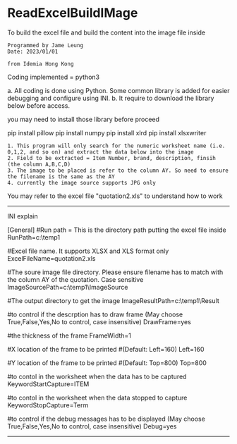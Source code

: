 # ReadExcelBuildIMage
To build the excel file and build the content into the image file inside

	Programmed by Jame Leung
	Date: 2023/01/01

	from Idemia Hong Kong

Coding implemented = python3 

a. All coding is done using Python. Some common library is added for easier debugging and configure using INI.
b. It require to download the library below before access.

you may need to install those library before proceed

pip install pillow
pip install numpy
pip install xlrd
pip install xlsxwriter


	1. This program will only search for the numeric worksheet name (i.e. 0,1,2, and so on) and extract the data below into the image
	2. Field to be extracted = Item Number, brand, description, finsih (the column A,B,C,D)
	3. The image to be placed is refer to the column AY. So need to ensure the filename is the same as the AY
	4. currently the image source supports JPG only

You may refer to the excel file "quotation2.xls" to understand how to work

----------------------------------------------------------

INI explain 

[General]
#Run path = This is the directory path putting the excel file inside
RunPath=c:\temp1

#Excel file name. It supports XLSX and XLS format only
ExcelFileName=quotation2.xls

#The soure image file directory. Please ensure filename has to match with the column AY of the quotation. Case sensitive
ImageSourcePath=c:\temp1\ImageSource

#The output directory to get the image
ImageResultPath=c:\temp1\Result

#to control if the descrption has to draw frame (May choose True,False,Yes,No to control, case insensitive)
DrawFrame=yes

#the thickness of the frame
FrameWidth=1

#X location of the frame to be printed
#(Default: Left=160)
Left=160

#Y location of the frame to be printed
#(Default: Top=800)
Top=800

#to contol in the worksheet when the data has to be captured
KeywordStartCapture=ITEM

#to contol in the worksheet when the data stopped to capture 
KeywordStopCapture=Term

#to control if the debug messages has to be displayed (May choose True,False,Yes,No to control, case insensitive)
Debug=yes

----------------------------------------------------------
